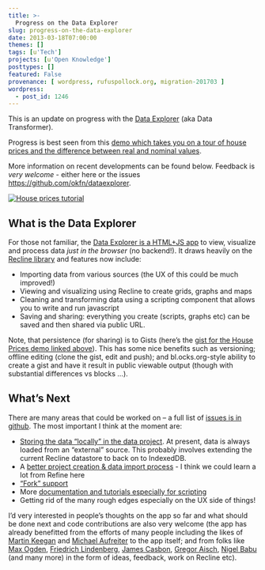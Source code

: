 ```yaml
---
title: >-
  Progress on the Data Explorer
slug: progress-on-the-data-explorer
date: 2013-03-18T07:00:00
themes: []
tags: [u'Tech']
projects: [u'Open Knowledge']
posttypes: []
featured: False
provenance: [ wordpress, rufuspollock.org, migration-201703 ]
wordpress:
  - post_id: 1246
---
```


<p>This is an update on progress with the <a href="http://explorer.okfnlabs.org/">Data Explorer</a> (aka Data Transformer).</p>

<p>Progress is best seen from this <a href="http://explorer.okfnlabs.org/#rgrp/e3e0b0f18dfe151f9f7e">demo which takes you on a tour of house prices and the difference between real and nominal values</a>.</p>

<p>More information on recent developments can be found below. Feedback is <em>very welcome</em> - either here or the issues <a href="https://github.com/okfn/dataexplorer">https://github.com/okfn/dataexplorer</a>.</p>

<p><a href="http://explorer.okfnlabs.org/#rgrp/e3e0b0f18dfe151f9f7e"><img src="http://i.imgur.com/WeDO0vK.png" alt="House prices tutorial" /></a></p>

<h2 id="what-is-the-data-explorer">What is the Data Explorer</h2>

<p>For those not familiar, the <a href="http://explorer.okfnlabs.org/">Data Explorer is a HTML+JS app</a> to view, visualize and process data <em>just in the browser</em> (no backend!). It draws heavily on the <a href="http://okfnlabs.org/recline/">Recline library</a> and features now include:</p>

<ul>
  <li>Importing data from various sources (the UX of this could be much improved!)</li>
  <li>Viewing and visualizing using Recline to create grids, graphs and maps</li>
  <li>Cleaning and transforming data using a scripting component that allows you to write and run javascript</li>
  <li>Saving and sharing: everything you create (scripts, graphs etc) can be saved and then shared via public URL.</li>
</ul>

<p>Note, that persistence (for sharing) is to Gists (here’s the <a href="https://gist.github.com/rgrp/e3e0b0f18dfe151f9f7e">gist for the House Prices demo linked above</a>). This has some nice benefits such as versioning; offline editing (clone the gist, edit and push); and bl.ocks.org-style ability to create a gist and have it result in public viewable output (though with substantial differences vs blocks …).</p>

<h2 id="whats-next">What’s Next</h2>

<p>There are many areas that could be worked on – a full list of <a href="https://github.com/okfn/dataexplorer/issues">issues is in github</a>. The most important I think at the moment are:</p>

<ul>
  <li><a href="https://github.com/okfn/dataexplorer/issues/88">Storing the data “locally” in the data project</a>. At present, data is always loaded from an “external” source. This probably involves extending the current Recline datastore to back on to IndexedDB.</li>
  <li>A <a href="https://github.com/okfn/dataexplorer/issues/60">better project creation &amp; data import process</a> - I think we could learn a lot from Refine here</li>
  <li><a href="https://github.com/okfn/dataexplorer/issues/84">“Fork” support</a></li>
  <li>More <a href="https://github.com/okfn/dataexplorer/issues/52">documentation and tutorials especially for scripting</a></li>
  <li>Getting rid of the many rough edges especially on the UX side of things!</li>
</ul>

<p>I’d very interested in people’s thoughts on the app so far and what should be done next and code contributions are also very welcome (the app has already benefitted from the efforts of many people including the likes of <a href="http://mk.ucant.org/">Martin Keegan</a> and <a href="https://github.com/michael">Michael Aufreiter</a> to the app itself; and from folks like <a href="http://maxogden.com/">Max Ogden</a>, <a href="http://pudo.org/">Friedrich Lindenberg</a>, <a href="http://casbon.me/">James Casbon</a>, <a href="http://driven-by-data.net/">Gregor Aisch</a>, <a href="http://nigelb.me/">Nigel Babu</a> (and many more) in the form of ideas, feedback, work on Recline etc). </p>



